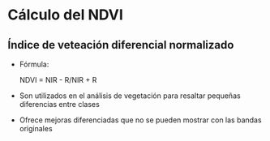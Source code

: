 # Cálculo del NDVI
Índice de veteación diferencial normalizado
--
* Fórmula:
	
	NDVI = NIR - R/NIR + R

* Son utilizados en el análisis de vegetación para resaltar pequeñas diferencias entre clases

* Ofrece mejoras diferenciadas que no se pueden mostrar con las bandas originales


